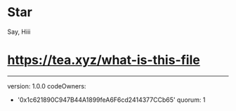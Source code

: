 # Star
Say, Hiii
# https://tea.xyz/what-is-this-file
---
version: 1.0.0
codeOwners:
  - '0x1c621890C947B44A1899feA6F6cd2414377CCb65'
quorum: 1
